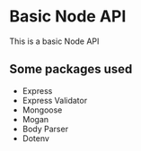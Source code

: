 # Basic Node API

This is a basic Node API

## Some packages used

- Express
- Express Validator
- Mongoose
- Mogan
- Body Parser
- Dotenv
